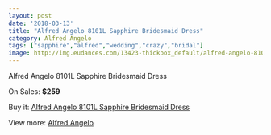 ```yaml
---
layout: post
date: '2018-03-13'
title: "Alfred Angelo 8101L Sapphire Bridesmaid Dress"
category: Alfred Angelo
tags: ["sapphire","alfred","wedding","crazy","bridal"]
image: http://img.eudances.com/13423-thickbox_default/alfred-angelo-8101l-sapphire-bridesmaid-dress.jpg
---
```

Alfred Angelo 8101L Sapphire Bridesmaid Dress

On Sales: **$259**
<a href="https://www.eudances.com/en/alfred-angelo/4055-alfred-angelo-8101l-sapphire-bridesmaid-dress.html"><amp-img layout="responsive" width="600" height="600" src="//img.eudances.com/13423-thickbox_default/alfred-angelo-8101l-sapphire-bridesmaid-dress.jpg" alt="Alfred Angelo 8101L Sapphire Bridesmaid Dress 0" /></a>
<a href="https://www.eudances.com/en/alfred-angelo/4055-alfred-angelo-8101l-sapphire-bridesmaid-dress.html"><amp-img layout="responsive" width="600" height="600" src="//img.eudances.com/13427-thickbox_default/alfred-angelo-8101l-sapphire-bridesmaid-dress.jpg" alt="Alfred Angelo 8101L Sapphire Bridesmaid Dress 1" /></a>
<a href="https://www.eudances.com/en/alfred-angelo/4055-alfred-angelo-8101l-sapphire-bridesmaid-dress.html"><amp-img layout="responsive" width="600" height="600" src="//img.eudances.com/13426-thickbox_default/alfred-angelo-8101l-sapphire-bridesmaid-dress.jpg" alt="Alfred Angelo 8101L Sapphire Bridesmaid Dress 2" /></a>
<a href="https://www.eudances.com/en/alfred-angelo/4055-alfred-angelo-8101l-sapphire-bridesmaid-dress.html"><amp-img layout="responsive" width="600" height="600" src="//img.eudances.com/13425-thickbox_default/alfred-angelo-8101l-sapphire-bridesmaid-dress.jpg" alt="Alfred Angelo 8101L Sapphire Bridesmaid Dress 3" /></a>
<a href="https://www.eudances.com/en/alfred-angelo/4055-alfred-angelo-8101l-sapphire-bridesmaid-dress.html"><amp-img layout="responsive" width="600" height="600" src="//img.eudances.com/13424-thickbox_default/alfred-angelo-8101l-sapphire-bridesmaid-dress.jpg" alt="Alfred Angelo 8101L Sapphire Bridesmaid Dress 4" /></a>

Buy it: [Alfred Angelo 8101L Sapphire Bridesmaid Dress](https://www.eudances.com/en/alfred-angelo/4055-alfred-angelo-8101l-sapphire-bridesmaid-dress.html "Alfred Angelo 8101L Sapphire Bridesmaid Dress")

View more: [Alfred Angelo](https://www.eudances.com/en/51-alfred-angelo "Alfred Angelo")